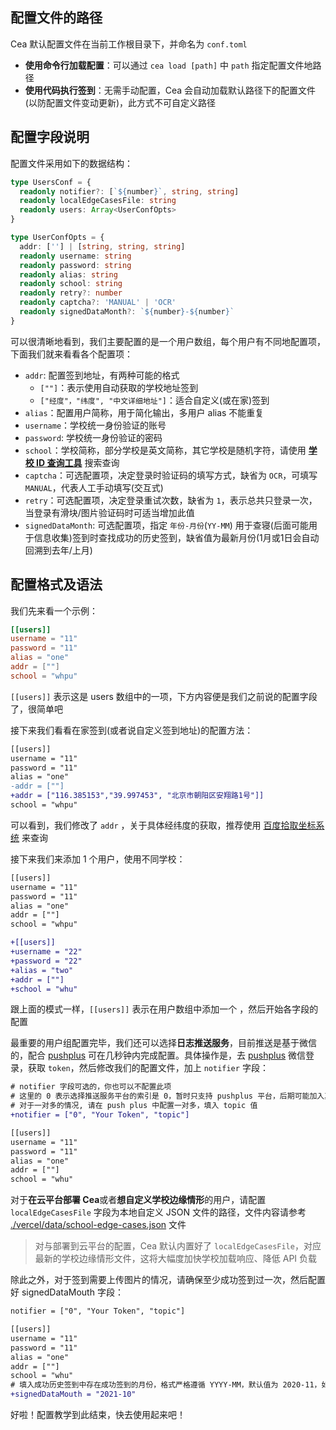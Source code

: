 ## 配置文件的路径

Cea 默认配置文件在当前工作根目录下，并命名为 `conf.toml`

- **使用命令行加载配置**：可以通过 `cea load [path]` 中 `path` 指定配置文件地路径
- **使用代码执行签到**：无需手动配置，Cea 会自动加载默认路径下的配置文件(以防配置文件变动更新)，此方式不可自定义路径

## 配置字段说明

配置文件采用如下的数据结构：

```ts
type UsersConf = {
  readonly notifier?: [`${number}`, string, string]
  readonly localEdgeCasesFile: string
  readonly users: Array<UserConfOpts>
}

type UserConfOpts = {
  addr: [''] | [string, string, string]
  readonly username: string
  readonly password: string
  readonly alias: string
  readonly school: string
  readonly retry?: number
  readonly captcha?: 'MANUAL' | 'OCR'
  readonly signedDataMonth?: `${number}-${number}`
}
```

可以很清晰地看到，我们主要配置的是一个用户数组，每个用户有不同地配置项，下面我们就来看看各个配置项：

- `addr`: 配置签到地址，有两种可能的格式
  - `[""]`：表示使用自动获取的学校地址签到
  - `["经度"，"纬度", "中文详细地址"]`：适合自定义(或在家)签到
- `alias`：配置用户简称，用于简化输出，多用户 alias 不能重复
- `username`：学校统一身份验证的账号
- `password`: 学校统一身份验证的密码
- `school`：学校简称，部分学校是英文简称，其它学校是随机字符，请使用 **[学校 ID 查询工具](https://schoolid.vercel.app)** 搜索查询
- `captcha`：可选配置项，决定登录时验证码的填写方式，缺省为 `OCR`，可填写 `MANUAL`，代表人工手动填写(交互式)
- `retry`：可选配置项，决定登录重试次数，缺省为 `1`，表示总共只登录一次，当登录有滑块/图片验证码时可适当增加此值
- `signedDataMonth`: 可选配置项，指定 `年份-月份`(`YY-MM`) 用于查寝(后面可能用于信息收集)签到时查找成功的历史签到，缺省值为最新月份(1月或1日会自动回溯到去年/上月)

## 配置格式及语法

我们先来看一个示例：

```toml
[[users]]
username = "11"
password = "11"
alias = "one"
addr = [""]
school = "whpu"
```

`[[users]]` 表示这是 users 数组中的一项，下方内容便是我们之前说的配置字段了，很简单吧

接下来我们看看在家签到(或者说自定义签到地址)的配置方法：

```diff
[[users]]
username = "11"
password = "11"
alias = "one"
-addr = [""]
+addr = ["116.385153","39.997453", "北京市朝阳区安翔路1号"]]
school = "whpu"
```

可以看到，我们修改了 `addr` ，关于具体经纬度的获取，推荐使用 [百度拾取坐标系统](https://api.map.baidu.com/lbsapi/getpoint/index.html) 来查询

接下来我们来添加 1 个用户，使用不同学校：

```diff
[[users]]
username = "11"
password = "11"
alias = "one"
addr = [""]
school = "whpu"

+[[users]]
+username = "22"
+password = "22"
+alias = "two"
+addr = [""]
+school = "whu"
```

跟上面的模式一样，`[[users]]` 表示在用户数组中添加一个 ，然后开始各字段的配置

最重要的用户组配置完毕，我们还可以选择**日志推送服务**，目前推送是基于微信的，配合 [pushplus](http://pushplus.hxtrip.com/message) 可在几秒钟内完成配置。具体操作是，去 [pushplus](http://pushplus.hxtrip.com/message) 微信登录，获取 `token`，然后修改我们的配置文件，加上 `notifier` 字段：

```diff
# notifier 字段可选的，你也可以不配置此项
# 这里的 0 表示选择推送服务平台的索引是 0，暂时只支持 pushplus 平台，后期可能加入其它平台支持
# 对于一对多的情况, 请在 push plus 中配置一对多，填入 topic 值
+notifier = ["0", "Your Token", "topic"]

[[users]]
username = "11"
password = "11"
alias = "one"
addr = [""]
school = "whu"
```

对于<strong id="edge_link">在云平台部署 Cea</strong>或者**想自定义学校边缘情形**的用户，请配置 `localEdgeCasesFile` 字段为本地自定义 JSON 文件的路径，文件内容请参考 [./vercel/data/school-edge-cases.json](https://github.com/ceajs/cea/blob/main/vercel/data/school-edge-cases.json) 文件

> 对与部署到云平台的配置，Cea 默认内置好了 `localEdgeCasesFile`，对应最新的学校边缘情形文件，这将大幅度加快学校加载响应、降低 API 负载

除此之外，对于签到需要上传图片的情况，请确保至少成功签到过一次，然后配置好 signedDataMouth 字段：

```diff
notifier = ["0", "Your Token", "topic"]

[[users]]
username = "11"
password = "11"
alias = "one"
addr = [""]
school = "whu"
# 填入成功历史签到中存在成功签到的月份，格式严格遵循 YYYY-MM，默认值为 2020-11，如果你在此月有成功签到记录，可以省此字段的配置
+signedDataMouth = "2021-10"
```

好啦！配置教学到此结束，快去使用起来吧！
